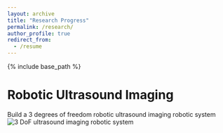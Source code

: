 ```yaml
---
layout: archive
title: "Research Progress"
permalink: /research/
author_profile: true
redirect_from:
  - /resume
---
```


{% include base_path %}

Robotic Ultrasound Imaging
======
Build a 3 degrees of freedom robotic ultrasound imaging robotic system
![3 DoF ultrasound imaging robotic system](https://jinyihan1001.github.ui/jinyihan.github.io/images/scan-result1.gif)
